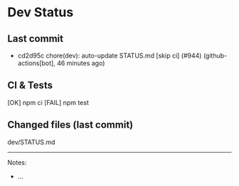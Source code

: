 # Dev Status

## Last commit
- cd2d95c chore(dev): auto-update STATUS.md [skip ci] (#944) (github-actions[bot], 46 minutes ago)
## CI & Tests
[OK] npm ci
[FAIL] npm test

## Changed files (last commit)
dev/STATUS.md

---
Notes:
- ...
